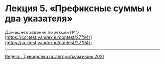 # Лекция 5. «Префиксные суммы и два указателя»

Домашнее задание по лекции № 5 [https://contest.yandex.ru/contest/27794/](https://contest.yandex.ru/contest/27794/)

--- 

[Яндекс. Тренировки по алгоритмам июнь 2021](https://yandex.ru/yaintern/algorithm-training_1)
